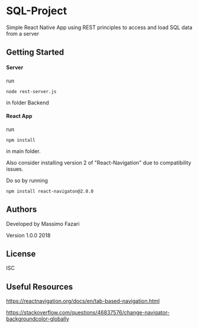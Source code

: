 # SQL-Project


Simple React Native App using REST principles to access and load SQL data from a server


## Getting Started

#### Server

run

```
node rest-server.js
```
in folder Backend

#### React App

run 

````
npm install
````

in main folder.

Also consider installing version 2 of "React-Navigation" due to compatibility issues.

Do so by running 

````
npm install react-navigaton@2.0.0
````


## Authors
Developed by Massimo Fazari

Version 1.0.0 2018



## License
ISC


## Useful Resources
https://reactnavigation.org/docs/en/tab-based-navigation.html

https://stackoverflow.com/questions/46837576/change-navigator-backgroundcolor-globally
